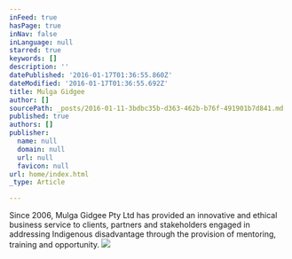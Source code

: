 ```yaml
---
inFeed: true
hasPage: true
inNav: false
inLanguage: null
starred: true
keywords: []
description: ''
datePublished: '2016-01-17T01:36:55.860Z'
dateModified: '2016-01-17T01:36:55.692Z'
title: Mulga Gidgee
author: []
sourcePath: _posts/2016-01-11-3bdbc35b-d363-462b-b76f-491901b7d841.md
published: true
authors: []
publisher:
  name: null
  domain: null
  url: null
  favicon: null
url: home/index.html
_type: Article

---
```

Since 2006, Mulga Gidgee Pty 
Ltd has provided an innovative and ethical business service to clients, 
partners and stakeholders engaged in addressing Indigenous disadvantage 
through the provision of mentoring, training and opportunity.
![](https://the-grid-user-content.s3-us-west-2.amazonaws.com/9dcdcb42-a958-41f0-b424-18ec4ac37c74.jpg)